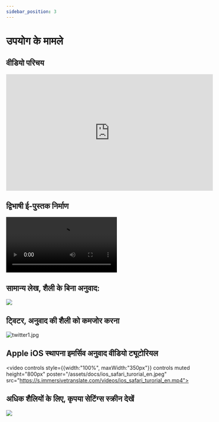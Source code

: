 ```yaml
---
sidebar_position: 3
---
```


# उपयोग के मामले

## वीडियो परिचय

<iframe width="560" height="315" src="https://www.youtube.com/embed/SHznc5kQCM4?si=TP-Z_13eVcV-Bl4o" title="YouTube वीडियो प्लेयर" frameborder="0" allow="accelerometer; autoplay; clipboard-write; encrypted-media; gyroscope; picture-in-picture; web-share" allowfullscreen></iframe>

## द्विभाषी ई-पुस्तक निर्माण

<video
  controls
  src="https://s.immersivetranslate.com/videos/morefeature_epub_en.mp4"
/>

## सामान्य लेख, शैली के बिना अनुवाद:

![](https://s.immersivetranslate.com/assets/introduce_en.jpg)


## ट्विटर, अनुवाद की शैली को कमजोर करना

![twitter1.jpg](https://s.immersivetranslate.com/assets/weaken_style_of_translation_en.jpeg)


## Apple iOS स्थापना इमर्सिव अनुवाद वीडियो ट्यूटोरियल

<video
controls style={{width:"100%", maxWidth:"350px"}}
controls
muted
height="800px"
poster="/assets/docs/ios_safari_turorial_en.jpeg" src="https://s.immersivetranslate.com/videos/ios_safari_turorial_en.mp4"></video>

<!-- - [Bilibili](https://www.bilibili.com/video/BV1CM41137CJ/) -->

## अधिक शैलियों के लिए, कृपया सेटिंग्स स्क्रीन देखें

![](https://s.immersivetranslate.com/assets/custom_style_en.jpeg)
